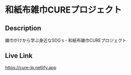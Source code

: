 # 和紙布雑巾CUREプロジェクト

## Description
雑巾がけから学ぶ身近なSDGｓ- 和紙布雑巾CUREプロジェクト

## Live Link
https://cure-lp.netlify.app

